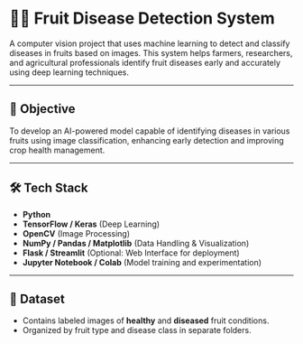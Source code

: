 # 🍎🍌 Fruit Disease Detection System

A computer vision project that uses machine learning to detect and classify diseases in fruits based on images. This system helps farmers, researchers, and agricultural professionals identify fruit diseases early and accurately using deep learning techniques.

---

## 🎯 Objective

To develop an AI-powered model capable of identifying diseases in various fruits using image classification, enhancing early detection and improving crop health management.

---

## 🛠️ Tech Stack

- **Python**
- **TensorFlow / Keras** (Deep Learning)
- **OpenCV** (Image Processing)
- **NumPy / Pandas / Matplotlib** (Data Handling & Visualization)
- **Flask / Streamlit** (Optional: Web Interface for deployment)
- **Jupyter Notebook / Colab** (Model training and experimentation)

---

## 📁 Dataset

- Contains labeled images of **healthy** and **diseased** fruit conditions.
- Organized by fruit type and disease class in separate folders.


